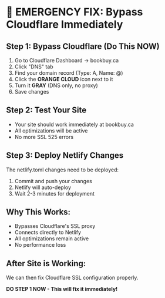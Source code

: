 # 🚨 EMERGENCY FIX: Bypass Cloudflare Immediately

## Step 1: Bypass Cloudflare (Do This NOW)
1. Go to Cloudflare Dashboard → bookbuy.ca
2. Click "DNS" tab
3. Find your domain record (Type: A, Name: @)
4. Click the **ORANGE CLOUD** icon next to it
5. Turn it **GRAY** (DNS only, no proxy)
6. Save changes

## Step 2: Test Your Site
- Your site should work immediately at bookbuy.ca
- All optimizations will be active
- No more SSL 525 errors

## Step 3: Deploy Netlify Changes
The netlify.toml changes need to be deployed:
1. Commit and push your changes
2. Netlify will auto-deploy
3. Wait 2-3 minutes for deployment

## Why This Works:
- Bypasses Cloudflare's SSL proxy
- Connects directly to Netlify
- All optimizations remain active
- No performance loss

## After Site is Working:
We can then fix Cloudflare SSL configuration properly.

**DO STEP 1 NOW - This will fix it immediately!**
